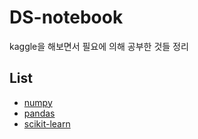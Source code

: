 # DS-notebook
kaggle을 해보면서 필요에 의해 공부한 것들 정리

## List
- [numpy](./numpy)
- [pandas](./pandas)
- [scikit-learn](./scikit-learn)
